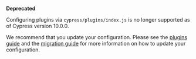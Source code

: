 <Alert type="warning">

<strong class="alert-header"><Icon name="exclamation-triangle"></Icon>
Deprecated</strong>

Configuring plugins via `cypress/plugins/index.js` is no longer supported as of
Cypress version 10.0.0.

We recommend that you update your configuration. Please see the
[plugins guide](/guides/tooling/plugins-guide) and the
[migration guide](/guides/references/migration-guide) for more information on
how to update your configuration.

</Alert>
